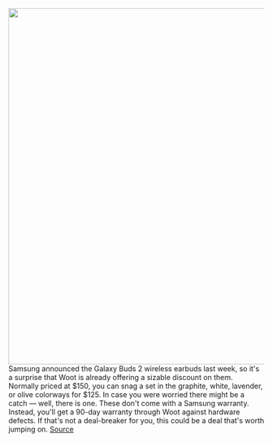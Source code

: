 <img src='https://cdn.vox-cdn.com/thumbor/zqn3ZwhRS1TqPOaqPEIgwILoiQM=/0x0:2040x1522/1200x800/filters:focal(778x696:1104x1022)/cdn.vox-cdn.com/uploads/chorus_image/image/69741145/02_02_Berry_Family_01_galaxybuds2_family_graphite_white_olive_lavender_H.0.jpg' width='700px' /><br/>
Samsung announced the Galaxy Buds 2 wireless earbuds last week, so it's a surprise that Woot is already offering a sizable discount on them. Normally priced at $150, you can snag a set in the graphite, white, lavender, or olive colorways for $125. In case you were worried there might be a catch — well, there is one. These don't come with a Samsung warranty. Instead, you'll get a 90-day warranty through Woot against hardware defects. If that's not a deal-breaker for you, this could be a deal that's worth jumping on.
<a href='https://www.theverge.com/good-deals/2021/8/18/22630394/samsung-galaxy-buds-2-earbuds-woot-chromebook-2-airpods-max-apple-deal-sale-amazon'> Source <a/>